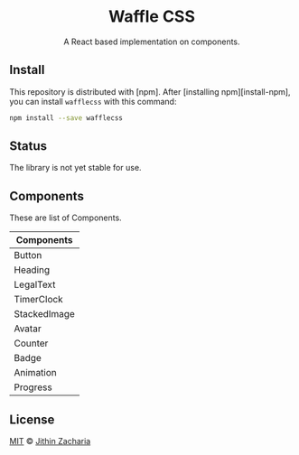 <h1 align="center">Waffle CSS</h1>

<p align="center">A React based implementation on components.</p>

## Install
This repository is distributed with [npm]. After [installing npm][install-npm], you can install `wafflecss` with this command:

```sh
npm install --save wafflecss
```

## Status

The library is not yet stable for use.

## Components

These are list of Components.

| Components    | 
| ------------- |
| Button     | 
| Heading      | 
| LegalText |
| TimerClock |
| StackedImage |
| Avatar |
| Counter |
| Badge |
| Animation |
| Progress |

## License

[MIT](./LICENSE) &copy; [Jithin Zacharia](https://jithinqw.github.io/)
